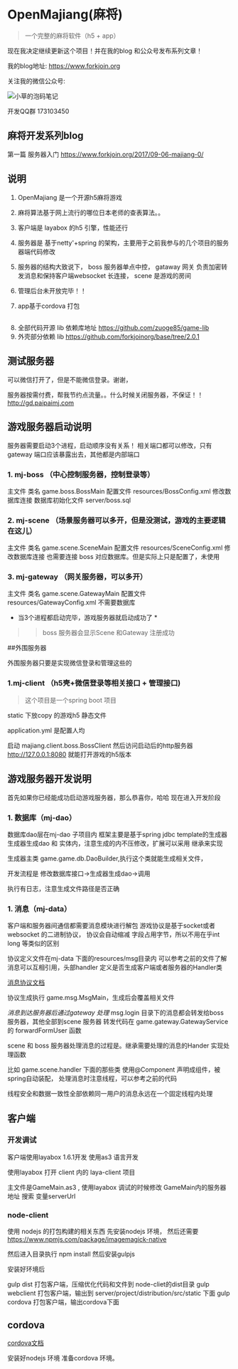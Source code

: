 # OpenMajiang(麻将)

> 一个完整的麻将软件（h5 + app）

现在我决定继续更新这个项目！并在我的blog 和公众号发布系列文章！

我的blog地址: <https://www.forkjoin.org>

关注我的微信公众号:

![小草的泡码笔记](https://www.forkjoin.org/images/wxqrcode.jpg )

开发QQ群 173103450

## 麻将开发系列blog

第一篇 服务器入门 <https://www.forkjoin.org/2017/09-06-majiang-0/>

## 说明

1. OpenMajiang 是一个开源h5麻将游戏

2. 麻将算法基于网上流行的哪位日本老师的查表算法。。

3. 客户端是 layabox 的h5 引擎，性能还行
4. 服务器是 基于netty'+spring 的架构，主要用于之前我参与的几个项目的服务器端代码修改
5. 服务器的结构大致说下， boss 服务器单点中控，  gataway 网关 负责加密转发消息和保持客户端websocket 长连接， scene 是游戏的房间
6. 管理后台未开放完毕！！
7. app基于cordova 打包
##




8. 全部代码开源 lib 依赖库地址
https://github.com/zuoge85/game-lib
9. 外壳部分依赖 lib
https://github.com/forkjoinorg/base/tree/2.0.1


## 测试服务器 

可以微信打开了，但是不能微信登录。谢谢，


服务器按需付费，帮我节约点流量。。什么时候关闭服务器，不保证！！
<http://gd.paipaimj.com>



## 游戏服务器启动说明

服务器需要启动3个进程，启动顺序没有关系！
相关端口都可以修改，只有gateway 端口应该暴露出去，其他都是内部端口


### 1. mj-boss （中心控制服务器，控制登录等）

主文件 类名 game.boss.BossMain
配置文件 resources/BossConfig.xml 修改数据库连接
数据库初始化文件 server/boss.sql


### 2. mj-scene （场景服务器可以多开，但是没测试，游戏的主要逻辑在这儿）

主文件 类名 game.scene.SceneMain
配置文件 resources/SceneConfig.xml 修改数据库连接
也需要连接 boss 对应数据库。但是实际上只是配置了，未使用



### 3. mj-gateway （网关服务器，可以多开）

主文件 类名 game.scene.GatewayMain
配置文件 resources/GatewayConfig.xml
不需要数据库

* 当3个进程都启动完毕，游戏服务器就启动成功了 *

>> boss 服务器会显示Scene 和Gateway 注册成功

##外围服务器

外围服务器只要是实现微信登录和管理这些的


### 1.mj-client （h5壳+微信登录等相关接口 + 管理接口)

>这个项目是一个spring boot 项目

static 下放copy 的游戏h5 静态文件

application.yml 是配置人均

启动 majiang.client.boss.BossClient
然后访问启动后的http服务器
http://127.0.0.1:8080 就能打开游戏的h5版本




## 游戏服务器开发说明

首先如果你已经能成功启动游戏服务器，那么恭喜你，哈哈
现在进入开发阶段



### 1. 数据库（mj-dao）

数据库dao层在mj-dao 子项目内
框架主要是基于spring jdbc template的生成器
生成器生成dao 和 实体内，注意生成的内不压修改，扩展可以采用 继承来实现

生成器主类 game.game.db.DaoBuilder,执行这个类就能生成相关文件，

开发流程是 修改数据库接口->生成器生成dao->调用

执行有日志，注意生成文件路径是否正确



### 1. 消息（mj-data）

客户端和服务器间通信都需要消息模块进行解包
游戏协议是基于socket或者websocket 的二进制协议，
协议会自动缩减 字段占用字节，所以不用在乎int long 等类似的区别

协议定义文件在mj-data 下面的resources/msg目录内
可以参考之前的文件了解消息可以互相引用，头部handler 定义是否生成客户端或者服务器的Handler类

[消息协议文档](./MSG.md)

协议生成执行 game.msg.MsgMain，生成后会覆盖相关文件

*消息到达服务器后通过gateway 处理*
msg.login 目录下的消息都会转发给boss 服务器，其他全部到scene 服务器
转发代码在 game.gateway.GatewayService的 forwardFormUser 函数

scene 和 boss 服务器处理消息的过程是。继承需要处理的消息的Hander 实现处理函数


比如 game.scene.handler 下面的那些类 使用@Component 声明成组件，被spring自动装配，
处理消息时注意线程，可以参考之前的代码

线程安全和数据一致性全部依赖同一用户的消息永远在一个固定线程内处理



## 客户端

### 开发调试
客户端使用layabox 1.6.1开发 使用as3 语言开发

使用layabox 打开 client 内的 laya-client 项目

主文件是GameMain.as3 ,
使用layabox 调试的时候修改 GameMain内的服务器地址 搜索 变量serverUrl

### node-client

使用 nodejs 的打包构建的相关东西
先安装nodejs 环境，
然后还需要 https://www.npmjs.com/package/imagemagick-native

然后进入目录执行 npm install
然后安装gulpjs

安装好环境后

gulp dist 打包客户端，压缩优化代码和文件到 node-cliet的dist目录
gulp webclient 打包客户端，输出到 server/project/distribution/src/static 下面
gulp cordova 打包客户端，输出cordova下面


## cordova

[cordova文档](./client/cordova/README.md)

安装好nodejs 环境
准备cordova 环境。
